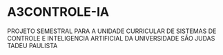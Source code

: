 # A3CONTROLE-IA
PROJETO SEMESTRAL PARA A UNIDADE CURRICULAR DE SISTEMAS DE CONTROLE E INTELIGENCIA ARTIFICIAL DA UNIVERSIDADE SÃO JUDAS TADEU PAULISTA
